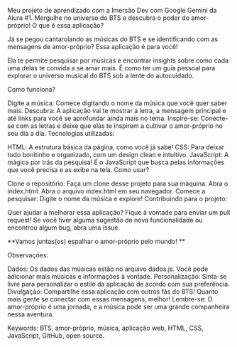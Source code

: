 Meu projeto de aprendizado com a Imersão Dev com Google Gemini da Alura 
#1. Mergulhe no universo do BTS e descubra o poder do amor-próprio!
O que é essa aplicação?

Já se pegou cantarolando as músicas do BTS e se identificando com as mensagens de amor-próprio? Essa aplicação é para você!

Ela te permite pesquisar por músicas e encontrar insights sobre como cada uma delas te convida a se amar mais. É como ter um guia pessoal para explorar o universo musical do BTS sob a lente do autocuidado.

Como funciona?

Digite a música: Comece digitando o nome da música que você quer saber mais.
Descubra: A aplicação vai te mostrar a letra, a mensagem principal e até links para você se aprofundar ainda mais no tema.
Inspire-se: Conecte-se com as letras e deixe que elas te inspirem a cultivar o amor-próprio no seu dia a dia.
Tecnologias utilizadas:

HTML: A estrutura básica da página, como você já sabe!
CSS: Para deixar tudo bonitinho e organizado, com um design clean e intuitivo.
JavaScript: A mágica por trás da pesquisa! É o JavaScript que busca pelas informações que você precisa e as exibe na tela.
Como usar?

Clone o repositório: Faça um clone desse projeto para sua máquina.
Abra o index.html: Abra o arquivo index.html em seu navegador.
Comece a pesquisar: Digite o nome da música e explore!
Contribuindo para o projeto:

Quer ajudar a melhorar essa aplicação? Fique à vontade para enviar um pull request! Se você tiver alguma sugestão de nova funcionalidade ou encontrou algum bug, abra uma issue.

**Vamos juntas(os) espalhar o amor-próprio pelo mundo! **

Observações:

Dados: Os dados das músicas estão no arquivo dados.js. Você pode adicionar mais músicas e informações à vontade.
Personalização: Sinta-se livre para personalizar o estilo da aplicação de acordo com sua preferência.
Divulgação: Compartilhe essa aplicação com outros fãs do BTS! Quanto mais gente se conectar com essas mensagens, melhor!
Lembre-se: O amor-próprio é uma jornada, e a música pode ser uma grande companheira nessa aventura.

Keywords: BTS, amor-próprio, música, aplicação web, HTML, CSS, JavaScript, GitHub, open source.
